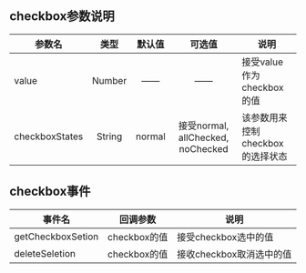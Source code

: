 ## **checkbox参数说明**
参数名|类型|默认值|可选值|说明
---|:---:|:---:|:---:|---
value|Number|——|——|接受value作为checkbox的值
checkboxStates|String|normal|接受normal, allChecked, noChecked|该参数用来控制checkbox的选择状态

## **checkbox事件**
事件名|回调参数|说明
---|:---:|---
getCheckboxSetion|checkbox的值|接受checkbox选中的值
deleteSeletion|checkbox的值|接收checkbox取消选中的值
